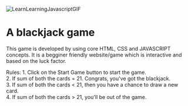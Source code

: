 ![LearnLearningJavascriptGIF](https://github.com/user-attachments/assets/3a088625-e6a1-4eeb-82ea-a443c0c1047b)
<h1> A blackjack game </h1>
<p>This game is developed by using core HTML, CSS and JAVASCRIPT concepts. It is a begginer friendly website/game which is interactive and based on the luck factor.</p>
<p>Rules: 1. Click on the Start Game button to start the game. <br>
2. If sum of both the cards = 21. Congrats, you've got the blackjack. <br>
3. If sum of both the cards < 21, then you have a chance to draw a new card. <br>
4. If sum of both the cards > 21, you'll be out of the game.</p>
